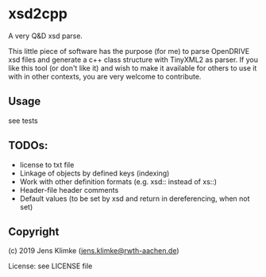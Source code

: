 # xsd2cpp
A very Q&D xsd parse.

This little piece of software has the purpose (for me) to parse OpenDRIVE xsd files and generate a c++ class structure with TinyXML2 as parser. If you like this tool (or don't like it) and wish to make it available for others to use it with in other contexts, you are very welcome to contribute.  

## Usage
see tests

## TODOs:
* license to txt file
* Linkage of objects by defined keys (indexing)
* Work with other definition formats (e.g. xsd:: instead of xs::)
* Header-file header comments
* Default values (to be set by xsd and return in dereferencing, when not set)


## Copyright
(c) 2019 Jens Klimke (jens.klimke@rwth-aachen.de)

License: see LICENSE file